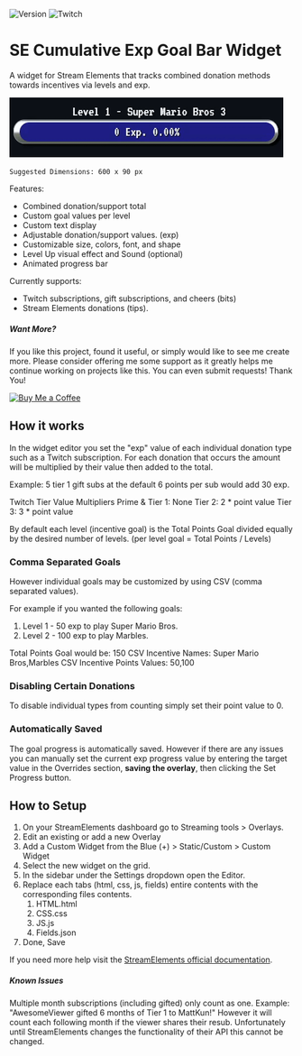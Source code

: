![Version](https://img.shields.io/badge/version-3.0-blue)
![Twitch](https://img.shields.io/badge/Twitch-%239146FF.svg?style=for-the-badge&logo=Twitch&logoColor=white)

# SE Cumulative Exp Goal Bar Widget
 A widget for Stream Elements that tracks combined donation methods towards incentives via levels and exp.

![Preview](exp-bar-preview.gif)

    Suggested Dimensions: 600 x 90 px

Features:

- Combined donation/support total
- Custom goal values per level
- Custom text display
- Adjustable donation/support values. (exp)
- Customizable size, colors, font, and shape
- Level Up visual effect and Sound (optional)
- Animated progress bar

Currently supports:

- Twitch subscriptions, gift subscriptions, and cheers (bits)
- Stream Elements donations (tips).

##### Want More?
If you like this project, found it useful, or simply would like to see me create more. Please consider offering me some support as it greatly helps me continue working on projects like this. You can even submit requests! Thank You!

[<img src="https://storage.ko-fi.com/cdn/kofi4.png?v=3" alt="Buy Me a Coffee" width="150">](https://ko-fi.com/mattkun)

## How it works

In the widget editor you set the "exp" value of each individual donation type such as a Twitch subscription. For each donation that occurs the amount will be multiplied by their value then added to the total.

Example: 5 tier 1 gift subs at the default 6 points per sub would add 30 exp.

Twitch Tier Value Multipliers
Prime & Tier 1: None
Tier 2: 2 * point value
Tier 3: 3 * point value

By default each level (incentive goal) is the Total Points Goal divided equally by the desired number of levels.
(per level goal = Total Points / Levels)


### Comma Separated Goals
However individual goals may be customized by using CSV (comma separated values).

For example if you wanted the following goals:
1. Level 1 - 50 exp to play Super Mario Bros.
2. Level 2 - 100 exp to play Marbles.

Total Points Goal would be: 150
CSV Incentive Names: Super Mario Bros,Marbles
CSV Incentive Points Values: 50,100


### Disabling Certain Donations
To disable individual types from counting simply set their point value to 0.


### Automatically Saved
The goal progress is automatically saved. However if there are any issues you can manually set the current exp progress value by entering the target value in the Overrides section, **saving the overlay**, then clicking the Set Progress button.


## How to Setup
1. On your StreamElements dashboard go to Streaming tools > Overlays.
2. Edit an existing or add a new Overlay
3. Add a Custom Widget from the Blue (+) > Static/Custom > Custom Widget
4. Select the new widget on the grid.
5. In the sidebar under the Settings dropdown open the Editor.
6. Replace each tabs (html, css, js, fields) entire contents with the corresponding files contents.
	1. HTML.html
	2. CSS.css
	3. JS.js
	4. Fields.json
7. Done, Save

If you need more help visit the [StreamElements official documentation](https://dev.streamelements.com/docs/widgets/3cf52461e4e34-before-starting).


##### Known Issues
Multiple month subscriptions (including gifted) only count as one. Example: "AwesomeViewer gifted 6 months of Tier 1 to MattKun!"
However it will count each following month if the viewer shares their resub.
Unfortunately until StreamElements changes the functionality of their API this cannot be changed.